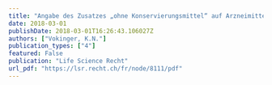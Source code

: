 ```yaml
---
title: "Angabe des Zusatzes „ohne Konservierungsmittel“ auf Arzneimittelpackung, BVGE C-4698/2015 vom 11. Dezember 2017"
date: 2018-03-01
publishDate: 2018-03-01T16:26:43.106027Z
authors: ["Vokinger, K.N."] 
publication_types: ["4"]
featured: False
publication: "Life Science Recht"
url_pdf: "https://lsr.recht.ch/fr/node/8111/pdf"
---
```

